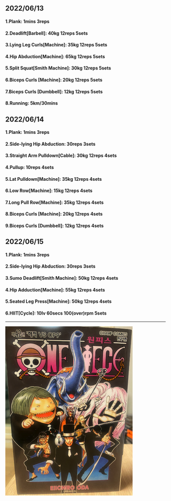 ## 2022/06/13
#### 1.Plank: 1mins 3reps
#### 2.Deadlift\[Barbell\]: 40kg 12reps 5sets
#### 3.Lying Leg Curls\[Machine\]: 35kg 12reps 5sets
#### 4.Hip Abduction\[Machine\]: 65kg 12reps 5sets
#### 5.Split Squat\[Smith Machine\]: 30kg 12reps 5sets
#### 6.Biceps Curls \[Machine\]: 20kg 12reps 5sets
#### 7.Biceps Curls \[Dumbbell\]: 12kg 12reps 5sets
#### 8.Running: 5km/30mins


## 2022/06/14
#### 1.Plank: 1mins 3reps
#### 2.Side-lying Hip Abduction: 30reps 3sets
#### 3.Straight Arm Pulldown\[Cable\]: 30kg 12reps 4sets
#### 4.Pullup: 10reps 4sets
#### 5.Lat Pulldown\[Machine\]: 35kg 12reps 4sets
#### 6.Low Row\[Machine\]: 15kg 12reps 4sets
#### 7.Long Pull Row\[Machine]: 35kg 12reps 4sets
#### 8.Biceps Curls \[Machine\]: 20kg 12reps 4sets
#### 9.Biceps Curls \[Dumbbell\]: 12kg 12reps 4sets

## 2022/06/15
#### 1.Plank: 1mins 3reps
#### 2.Side-lying Hip Abduction: 30reps 3sets
#### 3.Sumo Deadlift\[Smith Machine\]: 50kg 12reps 4sets
#### 4.Hip Adduction\[Machine\]: 55kg 12reps 4sets
#### 5.Seated Leg Press\[Machine\]: 50kg 12reps 4sets
#### 6.HIIT\[Cycle\]: 10lv 60secs 100(over)rpm 5sets

---

<img src='./_resources/__042.png' width='400px' />
